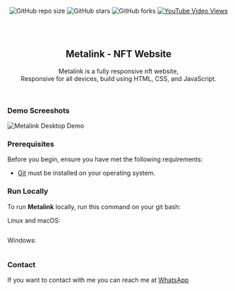 <div align="center">
  
  ![GitHub repo size](https://img.shields.io/github/repo-size/codewithsadee/metalink)
  ![GitHub stars](https://img.shields.io/github/stars/codewithsadee/metalink?style=social)
  ![GitHub forks](https://img.shields.io/github/forks/codewithsadee/metalink?style=social)
  [![YouTube Video Views](https://img.shields.io/youtube/views/cn4gx0z9EKE?style=social)](https://youtube.com/@arlanstore)

  <br />
  <br />

  <h2 align="center">Metalink - NFT Website</h2>

  Metalink is a fully responsive nft website, <br />Responsive for all devices, build using HTML, CSS, and JavaScript.

</div>

<br />

### Demo Screeshots

![Metalink Desktop Demo](./readme-images/desktop.png "Desktop Demo")

### Prerequisites

Before you begin, ensure you have met the following requirements:

* [Git](https://git-scm.com/downloads "Download Git") must be installed on your operating system.

### Run Locally

To run **Metalink** locally, run this command on your git bash:

Linux and macOS:

```bash

```

Windows:

```bash

```

### Contact

If you want to contact with me you can reach me at [WhatsApp](https://chat.whatsapp.com/HtEmxuTK9DBLHhHokJ8hVI)
